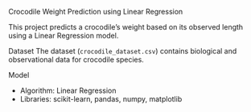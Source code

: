  Crocodile Weight Prediction using Linear Regression

This project predicts a crocodile’s weight based on its observed length using a Linear Regression model.

 Dataset
The dataset (`crocodile_dataset.csv`) contains biological and observational data for crocodile species.

 Model
- Algorithm: Linear Regression
- Libraries: scikit-learn, pandas, numpy, matplotlib

